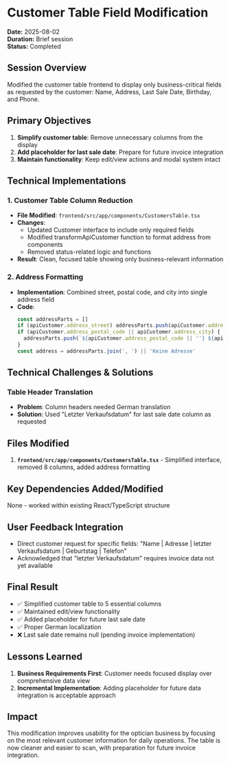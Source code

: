 # Customer Table Field Modification
**Date:** 2025-08-02  
**Duration:** Brief session  
**Status:** Completed

## Session Overview

Modified the customer table frontend to display only business-critical fields as requested by the customer: Name, Address, Last Sale Date, Birthday, and Phone.

## Primary Objectives

1. **Simplify customer table**: Remove unnecessary columns from the display
2. **Add placeholder for last sale date**: Prepare for future invoice integration
3. **Maintain functionality**: Keep edit/view actions and modal system intact

## Technical Implementations

### 1. Customer Table Column Reduction
- **File Modified**: `frontend/src/app/components/CustomersTable.tsx`
- **Changes**: 
  - Updated Customer interface to include only required fields
  - Modified transformApiCustomer function to format address from components
  - Removed status-related logic and functions
- **Result**: Clean, focused table showing only business-relevant information

### 2. Address Formatting
- **Implementation**: Combined street, postal code, and city into single address field
- **Code**: 
  ```typescript
  const addressParts = []
  if (apiCustomer.address_street) addressParts.push(apiCustomer.address_street)
  if (apiCustomer.address_postal_code || apiCustomer.address_city) {
    addressParts.push(`${apiCustomer.address_postal_code || ''} ${apiCustomer.address_city || ''}`.trim())
  }
  const address = addressParts.join(', ') || 'Keine Adresse'
  ```

## Technical Challenges & Solutions

### Table Header Translation
- **Problem**: Column headers needed German translation
- **Solution**: Used "Letzter Verkaufsdatum" for last sale date column as requested

## Files Modified

1. **`frontend/src/app/components/CustomersTable.tsx`** - Simplified interface, removed 8 columns, added address formatting

## Key Dependencies Added/Modified

None - worked within existing React/TypeScript structure

## User Feedback Integration

- Direct customer request for specific fields: "Name | Adresse | letzter Verkaufsdatum | Geburtstag | Telefon"
- Acknowledged that "letzter Verkaufsdatum" requires invoice data not yet available

## Final Result

- ✅ Simplified customer table to 5 essential columns
- ✅ Maintained edit/view functionality
- ✅ Added placeholder for future last sale date
- ✅ Proper German localization
- ❌ Last sale date remains null (pending invoice implementation)

## Lessons Learned

1. **Business Requirements First**: Customer needs focused display over comprehensive data view
2. **Incremental Implementation**: Adding placeholder for future data integration is acceptable approach

## Impact

This modification improves usability for the optician business by focusing on the most relevant customer information for daily operations. The table is now cleaner and easier to scan, with preparation for future invoice integration.